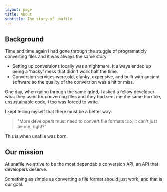 ```yaml
---
layout: page
title: About
subtitle: The story of unafile
---
```


## Background

Time and time again I had gone through the stuggle of programaticly converting files and it was always the same story.

- Setting up conversions locally was a nightmare. It always ended up being a 'hacky' mess that didn't work half the time.
- Conversion services were old, clunky, expensive, and built with ancient software so the quality of the conversion was a hit or miss.

One day, when going through the same grind, I asked a fellow developer what they used for converting files and they had sent me the same horrible, unsustainable code, I too was forced to write.

I kept telling myself that there must be a better way.

> "More developers must need to convert file formats too, it can't just be me, right?"

This is when unafile was born.

## Our mission

At unafile we strive to be the most dependable conversion API, an API that developers deserve.

Something as simple as converting a file format should just work, and that is our goal.
